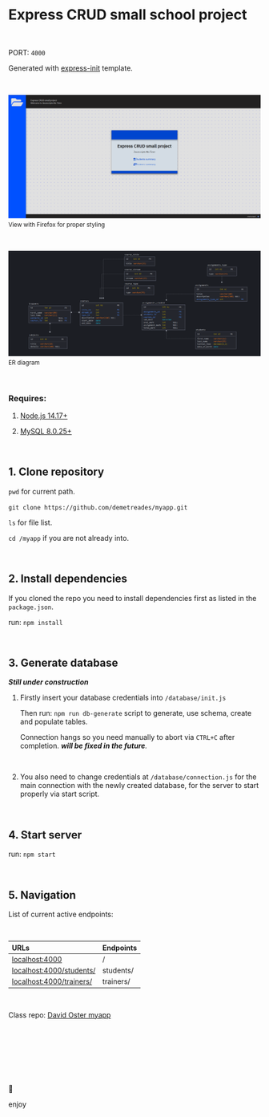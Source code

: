 # Express CRUD small school project

<br>

PORT: `4000`

Generated with [express-init](https://github.com/demetreades/express-init) template.

<br>

![sample](./public/img/sample.png)
<small>View with Firefox for proper styling</small>

<br>

![diagram](./public/img/diagram.png)
<small>ER diagram</small>

<br>

### Requires:
1. [Node.js 14.17+](https://nodejs.org/en/download/)

2.  [MySQL 8.0.25+](https://dev.mysql.com/downloads/)

<br>


## 1. Clone repository

`pwd` for current path.

`git clone https://github.com/demetreades/myapp.git`

`ls` for file list.

`cd /myapp` if you are not already into.

<br>

## 2. Install dependencies

If you cloned the repo you need to install dependencies first as listed in the `package.json`. 

run: `npm install`

<br>

## 3. Generate database

_**Still under construction**_

1. Firstly insert your database credentials into `/database/init.js` 

    Then run: `npm run db-generate` script to generate, use schema, create and populate tables. 
    
    Connection hangs so you need manually to abort via `CTRL+C` after completion. _**will be fixed in the future**._ 

<br>

2. You also need to change credentials at `/database/connection.js` for the main  connection with the newly created database, for the server to start properly via start script.

<br>

## 4. Start server

run: `npm start` 

<br>

## 5. Navigation

List of current active endpoints:

<br>


| URLs                                                      | Endpoints      |
|:----------------------------------------------------------|:---------------|
|[localhost:4000](http://localhost:4000)                    |        /       |
|[localhost:4000/students/](http://localhost:4000/students/)|    students/   | 
|[localhost:4000/trainers/](http://localhost:4000/trainers/)|    trainers/   | 

<br>

Class repo: [David Oster myapp](https://github.com/davidoster/myapp)

<br>

<br>

<br>

<br>

<br>

<br>


🤿 

enjoy
